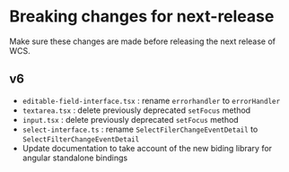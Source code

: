 # Breaking changes for next-release

Make sure these changes are made before releasing the next release of WCS.

## v6

- `editable-field-interface.tsx` : rename `errorhandler` to `errorHandler`
- `textarea.tsx` : delete previously deprecated `setFocus` method
- `input.tsx` : delete previously deprecated `setFocus` method
- `select-interface.ts` : rename `SelectFilerChangeEventDetail` to `SelectFilterChangeEventDetail`
- Update documentation to take account of the new biding library for angular standalone bindings